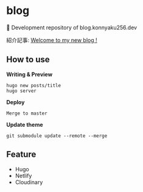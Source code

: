 # blog
🔨 Development repository of blog.konnyaku256.dev

紹介記事: [Welcome to my new blog !](https://blog.konnyaku256.dev/posts/welcome/)

## How to use
**Writing & Preview**
```
hugo new posts/title
hugo server
```

**Deploy**
```
Merge to master
```

**Update theme**
```
git submodule update --remote --merge
```

## Feature
- Hugo
- Netlify
- Cloudinary